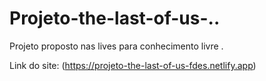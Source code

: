 # Projeto-the-last-of-us-..
Projeto proposto nas lives para conhecimento livre .

Link do site: (https://projeto-the-last-of-us-fdes.netlify.app)
